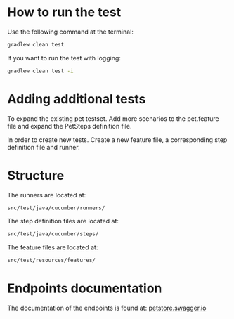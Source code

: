# How to run the test

Use the following command at the terminal:

```bash
gradlew clean test
```

If you want to run the test with logging:

```bash
gradlew clean test -i
```

# Adding additional tests

To expand the existing pet testset. Add more scenarios to the pet.feature file and expand the PetSteps definition file.

In order to create new tests. Create a new feature file, a corresponding step definition file and runner.

# Structure

The runners are located at:

```bash
src/test/java/cucumber/runners/
```

The step definition files are located at:


```bash
src/test/java/cucumber/steps/
```

The feature files are located at:


```bash
src/test/resources/features/
```

# Endpoints documentation

The documentation of the endpoints is found at: [petstore.swagger.io](https://petstore.swagger.io/)

